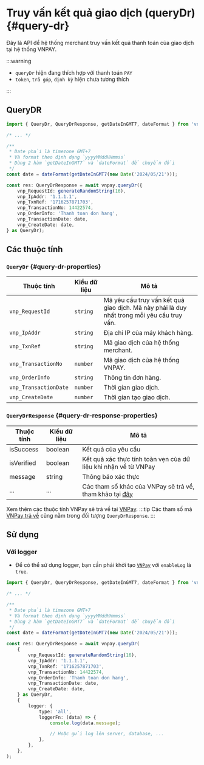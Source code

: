 # Truy vấn kết quả giao dịch (queryDr) {#query-dr}

Đây là API để hệ thống merchant truy vấn kết quả thanh toán của giao dịch tại hệ thống VNPAY.

:::warning

-   `queryDr` hiện đang thích hợp với thanh toán `PAY`
-   `token`, `trả góp`, `định kỳ` hiện chưa tương thích

:::

## QueryDR

```typescript
import { QueryDr, QueryDrResponse, getDateInGMT7, dateFormat } from 'vnpay';

/* ... */

/**
 * Date phải là timezone GMT+7
 * Và format theo định dạng `yyyyMMddHHmmss`
 * Dùng 2 hàm `getDateInGMT7` và `dateFormat` để chuyển đổi
 */
const date = dateFormat(getDateInGMT7(new Date('2024/05/21')));

const res: QueryDrResponse = await vnpay.queryDr({
    vnp_RequestId: generateRandomString(16),
    vnp_IpAddr: '1.1.1.1',
    vnp_TxnRef: '1716257871703',
    vnp_TransactionNo: 14422574,
    vnp_OrderInfo: 'Thanh toan don hang',
    vnp_TransactionDate: date,
    vnp_CreateDate: date,
} as QueryDr);
```

## Các thuộc tính

### `QueryDr` {#query-dr-properties}

| Thuộc tính            | Kiểu dữ liệu | Mô tả                                                                                      |
| --------------------- | ------------ | ------------------------------------------------------------------------------------------ |
| `vnp_RequestId`       | `string`     | Mã yêu cầu truy vấn kết quả giao dịch. Mã này phải là duy nhất trong mỗi yêu cầu truy vấn. |
| `vnp_IpAddr`          | `string`     | Địa chỉ IP của máy khách hàng.                                                             |
| `vnp_TxnRef`          | `string`     | Mã giao dịch của hệ thống merchant.                                                        |
| `vnp_TransactionNo`   | `number`     | Mã giao dịch của hệ thống VNPAY.                                                           |
| `vnp_OrderInfo`       | `string`     | Thông tin đơn hàng.                                                                        |
| `vnp_TransactionDate` | `number`     | Thời gian giao dịch.                                                                       |
| `vnp_CreateDate`      | `number`     | Thời gian tạo giao dịch.                                                                   |

### `QueryDrResponse` {#query-dr-response-properties}

| Thuộc tính | Kiểu dữ liệu | Mô tả                                                                                                                                                                             |
| ---------- | ------------ | --------------------------------------------------------------------------------------------------------------------------------------------------------------------------------- |
| isSuccess  | boolean      | Kết quả của yêu cầu                                                                                                                                                               |
| isVerified | boolean      | Kết quả xác thực tính toàn vẹn của dữ liệu khi nhận về từ VNPay                                                                                                                   |
| message    | string       | Thông báo xác thực                                                                                                                                                                |
| ...        | ...          | Các tham số khác của VNPay sẽ trả về, tham khảo tại [đây](https://sandbox.vnpayment.vn/apis/docs/truy-van-hoan-tien/querydr&refund.html#danh-sach-tham-so-querydr-VNPAY-response) |

Xem thêm các thuộc tính VNPay sẽ trả về tại [VNPay](https://sandbox.vnpayment.vn/apis/docs/truy-van-hoan-tien/querydr&refund.html#danh-sach-tham-so-querydr-VNPAY-response).
:::tip
Các tham số mà [VNPay trả về](https://sandbox.vnpayment.vn/apis/docs/truy-van-hoan-tien/querydr&refund.html#danh-sach-tham-so-querydr-VNPAY-response) cũng nằm trong đối tượng `QueryDrResponse`.
:::

## Sử dụng

### Với logger

-   Để có thể sử dụng logger, bạn cần phải khởi tạo [`VNPay`](/installation#init-vnpay) với `enableLog` là `true`.

```typescript
import { QueryDr, QueryDrResponse, getDateInGMT7, dateFormat } from 'vnpay';

/* ... */

/**
 * Date phải là timezone GMT+7
 * Và format theo định dạng `yyyyMMddHHmmss`
 * Dùng 2 hàm `getDateInGMT7` và `dateFormat` để chuyển đổi
 */
const date = dateFormat(getDateInGMT7(new Date('2024/05/21')));

const res: QueryDrResponse = await vnpay.queryDr(
    {
        vnp_RequestId: generateRandomString(16),
        vnp_IpAddr: '1.1.1.1',
        vnp_TxnRef: '1716257871703',
        vnp_TransactionNo: 14422574,
        vnp_OrderInfo: 'Thanh toan don hang',
        vnp_TransactionDate: date,
        vnp_CreateDate: date,
    } as QueryDr,
    {
        logger: {
            type: 'all',
            loggerFn: (data) => {
                console.log(data.message);

                // Hoặc gửi log lên server, database, ...
            },
        },
    },
);
```

